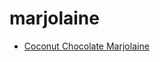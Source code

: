 # marjolaine

 * [Coconut Chocolate Marjolaine](../index/c/coconut-chocolate-marjolaine-231307.json)
